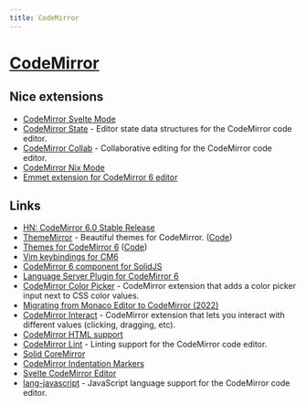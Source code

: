 ```yaml
---
title: CodeMirror
---
```


# [CodeMirror](https://codemirror.net/)

## Nice extensions

- [CodeMirror Svelte Mode](https://github.com/replit/codemirror-lang-svelte)
- [CodeMirror State](https://github.com/codemirror/state) - Editor state data structures for the CodeMirror code editor.
- [CodeMirror Collab](https://github.com/codemirror/collab) - Collaborative editing for the CodeMirror code editor.
- [CodeMirror Nix Mode](https://github.com/replit/codemirror-lang-nix)
- [Emmet extension for CodeMirror 6 editor](https://github.com/emmetio/codemirror6-plugin)

## Links

- [HN: CodeMirror 6.0 Stable Release](https://news.ycombinator.com/item?id=31666186)
- [ThemeMirror](https://thememirror.net/) - Beautiful themes for CodeMirror. ([Code](https://github.com/vadimdemedes/thememirror))
- [Themes for CodeMirror 6](https://cm6-themes.netlify.app/) ([Code](https://github.com/craftzdog/cm6-themes))
- [Vim keybindings for CM6](https://github.com/replit/codemirror-vim)
- [CodeMirror 6 component for SolidJS](https://github.com/nimeshnayaju/solid-codemirror)
- [Language Server Plugin for CodeMirror 6](https://github.com/FurqanSoftware/codemirror-languageserver)
- [CodeMirror Color Picker](https://github.com/replit/Codemirror-CSS-color-picker) - CodeMirror extension that adds a color picker input next to CSS color values.
- [Migrating from Monaco Editor to CodeMirror (2022)](https://about.sourcegraph.com/blog/migrating-monaco-codemirror)
- [CodeMirror Interact](https://github.com/replit/codemirror-interact) - CodeMirror extension that lets you interact with different values (clicking, dragging, etc).
- [CodeMirror HTML support](https://github.com/codemirror/lang-html)
- [CodeMirror Lint](https://github.com/codemirror/lint) - Linting support for the CodeMirror code editor.
- [Solid CoreMirror](https://github.com/riccardoperra/solid-codemirror)
- [CodeMirror Indentation Markers](https://github.com/replit/codemirror-indentation-markers)
- [Svelte CodeMirror Editor](https://github.com/touchifyapp/svelte-codemirror-editor)
- [lang-javascript](https://github.com/codemirror/lang-javascript) - JavaScript language support for the CodeMirror code editor.
